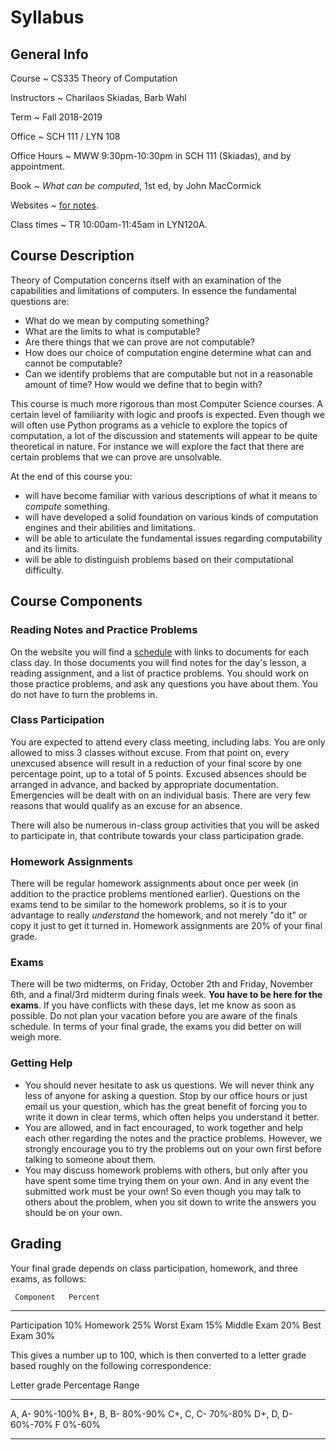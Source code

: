 # Syllabus

## General Info

Course
  ~ CS335 Theory of Computation

Instructors
  ~ Charilaos Skiadas, Barb Wahl

Term
  ~ Fall 2018-2019

Office
  ~ SCH 111 / LYN 108

Office Hours
  ~ MWW 9:30pm-10:30pm in SCH 111 (Skiadas), and by appointment.

Book
  ~ *What can be computed*, 1st ed, by John MacCormick

Websites
  ~ [for notes](http://skiadas.github.io/TheoryCompCourse/site/).

Class times
  ~ TR 10:00am-11:45am in LYN120A.

## Course Description

Theory of Computation concerns itself with an examination of the capabilities and limitations of computers. In essence the fundamental questions are:

- What do we mean by computing something?
- What are the limits to what is computable?
- Are there things that we can prove are not computable?
- How does our choice of computation engine determine what can and cannot be computable?
- Can we identify problems that are computable but not in a reasonable amount of time? How would we define that to begin with?

This course is much more rigorous than most Computer Science courses. A certain level of familiarity with logic and proofs is expected. Even though we will often use Python programs as a vehicle to explore the topics of computation, a lot of the discussion and statements will appear to be quite theoretical in nature. For instance we will explore the fact that there are certain problems that we can prove are unsolvable.

At the end of this course you:

- will have become familiar with various descriptions of what it means to *compute* something.
- will have developed a solid foundation on various kinds of computation engines and their abilities and limitations.
- will be able to articulate the fundamental issues regarding computability and its limits.
- will be able to distinguish problems based on their computational difficulty.

## Course Components

### Reading Notes and Practice Problems

On the website you will find a [schedule](http://skiadas.github.io/TheoryCompCourse/site/schedule.html) with links to documents for each class day. In those documents you will find notes for the day's lesson, a reading assignment, and a list of practice problems. You should work on those practice problems, and ask any questions you have about them. You do not have to turn the problems in.

### Class Participation

You are expected to attend every class meeting, including labs. You are only allowed to miss 3 classes without excuse. From that point on, every unexcused absence will result in a reduction of your final score by one percentage point, up to a total of 5 points. Excused absences should be arranged in advance, and backed by appropriate documentation. Emergencies will be dealt with on an individual basis. There are very few reasons that would qualify as an excuse for an absence.

There will also be numerous in-class group activities that you will be asked to participate in, that contribute towards your class participation grade.

### Homework Assignments

There will be regular homework assignments about once per week (in addition to the practice problems mentioned earlier). Questions on the exams tend to be similar to the homework problems, so it is to your advantage to really *understand* the homework, and not merely "do it" or copy it just to get it turned in. Homework assignments are 20% of your final grade.

### Exams

There will be two midterms, on Friday, October 2th and Friday, November 6th, and a final/3rd midterm during finals week. **You have to be here for the exams**. If you have conflicts with these days, let me know as soon as possible. Do not plan your vacation before you are aware of the finals schedule. In terms of your final grade, the exams you did better on will weigh more.

### Getting Help

- You should never hesitate to ask us questions. We will never think any less of anyone for asking a question. Stop by our office hours or just email us your question, which has the great benefit of forcing you to write it down in clear terms, which often helps you understand it better.
- You are allowed, and in fact encouraged, to work together and help each other regarding the notes and the practice problems. However, we strongly encourage you to try the problems out on your own first before talking to someone about them.
- You may discuss homework problems with others, but only after you have spent some time trying them on your own. And in any event the submitted work must be your own! So even though you may talk to others about the problem, when you sit down to write the answers you should be on your own.

## Grading

Your final grade depends on class participation, homework, and three exams, as follows:

     Component   Percent
--------------  --------
 Participation       10%
      Homework       25%
    Worst Exam       15%
   Middle Exam       20%
     Best Exam       30%

This gives a number up to 100, which is then converted to a letter grade based roughly on the following correspondence:

 Letter grade     Percentage Range
--------------   -----------------
   A, A-                  90%-100%
   B+, B, B-               80%-90%
   C+, C, C-               70%-80%
   D+, D, D-               60%-70%
      F                     0%-60%
--------------   -----------------

